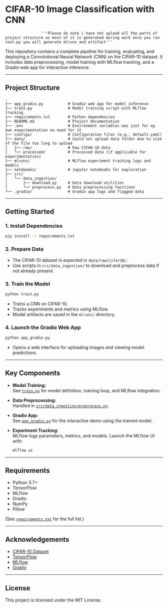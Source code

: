 
# CIFAR-10 Image Classification with CNN
                    '''Please do note i have not upload all the parts of project structure as most of it is generated during work once you run test.py you will generate mlruns and artifact'''
This repository contains a complete pipeline for training, evaluating, and deploying a Convolutional Neural Network (CNN) on the CIFAR-10 dataset. It includes data preprocessing, model training with MLflow tracking, and a Gradio web app for interactive inference.

---

## Project Structure

```
.
├── app_gradio.py           # Gradio web app for model inference
├── train.py                # Model training script with MLflow tracking
├── requirements.txt        # Python dependencies
├── README.md               # Project documentation
├── .env                    # Environment variables was just for my own experimentation no need for it 
├── configs/                # Configuration files (e.g., default.yaml)
├── data/                   # Could not upload data folder due to size of the file too long to upload
│   ├── raw/                # Raw CIFAR-10 data
│   └── processed/          # Processed data (if applicable for experimentation)
├── mlruns/                 # MLflow experiment tracking logs and models
├── notebooks/              # Jupyter notebooks for exploration
├── src/
│   └── data_ingestion/
│       ├── download.py     # Data download utilities
│       └── preprocess.py   # Data preprocessing functions
└── .gradio/                # Gradio app logs and flagged data
```

---

## Getting Started

### 1. Install Dependencies

```bash
pip install -r requirements.txt
```

### 2. Prepare Data

- The CIFAR-10 dataset is expected in `data/raw/cifar10/`.
- Use scripts in `src/data_ingestion/` to download and preprocess data if not already present.

### 3. Train the Model

```bash
python train.py
```
- Trains a CNN on CIFAR-10.
- Tracks experiments and metrics using MLflow.
- Model artifacts are saved in the `mlruns/` directory.

### 4. Launch the Gradio Web App

```bash
python app_gradio.py
```
- Opens a web interface for uploading images and viewing model predictions.

---

## Key Components

- **Model Training:**  
  See [`train.py`](train.py) for model definition, training loop, and MLflow integration.

- **Data Preprocessing:**  
  Handled in [`src/data_ingestion/preprocess.py`](src/data_ingestion/preprocess.py).

- **Gradio App:**  
  See [`app_gradio.py`](app_gradio.py) for the interactive demo using the trained model.

- **Experiment Tracking:**  
  MLflow logs parameters, metrics, and models. Launch the MLflow UI with:
  ```bash
  mlflow ui
  ```

---

## Requirements

- Python 3.7+
- TensorFlow
- MLflow
- Gradio
- NumPy
- Pillow

(See [`requirements.txt`](requirements.txt) for the full list.)

---

## Acknowledgements

- [CIFAR-10 Dataset](https://www.cs.toronto.edu/~kriz/cifar.html)
- [TensorFlow](https://www.tensorflow.org/)
- [MLflow](https://mlflow.org/)
- [Gradio](https://gradio.app/)

---

## License

This project is licensed under the MIT License.
```
